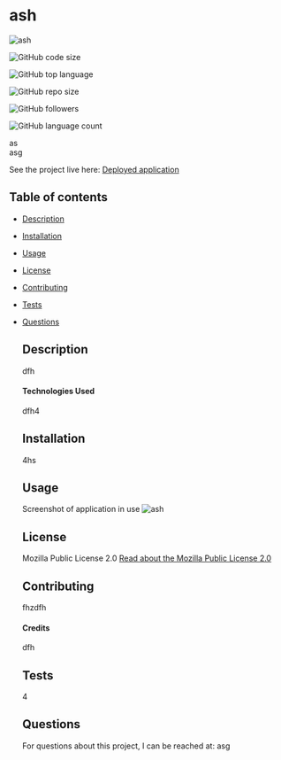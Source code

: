 # ash

  ![ash](https://img.shields.io/static/v1?label=license&message=MPL%202.0&color=FFADAD&logo=GitHub&logoColor=FFADAD&style=flat)
 
  ![GitHub code size](https://img.shields.io/github/languages/code-size/as/ash?color=FFD6A5&logo=GitHub&logoColor=FFD6A5&style=flat)  

  ![GitHub top language](https://img.shields.io/github/languages/top/as/ash?color=FDFFB6&logo=GitHub&logoColor=FDFFB6&style=flat)  

  ![GitHub repo size](https://img.shields.io/github/repo-size/as/ash?color=CAFFBF&logo=GitHub&logoColor=CAFFBF&style=flat)  

  ![GitHub followers](https://img.shields.io/github/followers/as?color=9BF6FF&logo=GitHub&logoColor=9BF6FF&style=flat)  

  ![GitHub language count](https://img.shields.io/github/languages/count/as/ash?color=A0C4FF&logo=GitHub&logoColor=A0C4FF&style=flat) 


  as  
  asg


  See the project live here:
  [Deployed application](dh)

      
  ## Table of contents
* [Description](#description)
* [Installation](#installation)
* [Usage](#usage)
* [License](#license)
* [Contributing](#contributing)
* [Tests](#tests)
* [Questions](#questions)

  ## Description
  dfh
      
  #### Technologies Used
  dfh4
      
      
  ## Installation
  4hs
      

  ## Usage
  Screenshot of application in use
  ![ash](dzffhz)
      

  ## License
  Mozilla Public License 2.0
  <a href="https://opensource.org/licenses/MPL-2.0">Read about the Mozilla Public License 2.0</a>
        
  ## Contributing
  fhzdfh   
  
  #### Credits
  dfh  


  ## Tests
  4   


  ## Questions
  For questions about this project, I can be reached at:
  asg   
